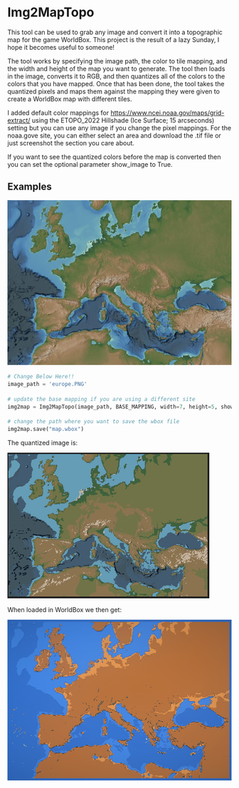 # Img2MapTopo

This tool can be used to grab any image and convert it into a topographic map for the game WorldBox. This project is the result of a lazy Sunday, I hope it becomes useful to someone!

The tool works by specifying the image path, the color to tile mapping, and the width and height of the map you want to generate. The tool then loads in the image, converts it to RGB, and then quantizes all of the colors to the colors that you have mapped. Once that has been done, the tool takes the quantized pixels and maps them against the mapping they were given to create a WorldBox map with different tiles.

I added default color mappings for https://www.ncei.noaa.gov/maps/grid-extract/ using the ETOPO_2022 Hillshade (Ice Surface; 15 arcseconds) setting but you can use any image if you change the pixel mappings. For the noaa.gove site, you can either select an area and download the .tif file or just screenshot the section you care about.

If you want to see the quantized colors before the map is converted then you can set the optional parameter show_image to True.

## Examples

![](./images/europe.PNG)

```py
# Change Below Here!!
image_path = 'europe.PNG'

# update the base mapping if you are using a different site
img2map = Img2MapTopo(image_path, BASE_MAPPING, width=7, height=5, show_image=True)

# change the path where you want to save the wbox file
img2map.save("map.wbox")
```

The quantized image is:

![](./images/quantized.PNG)

When loaded in WorldBox we then get:

![](./images/WorldBox_europe.PNG)
